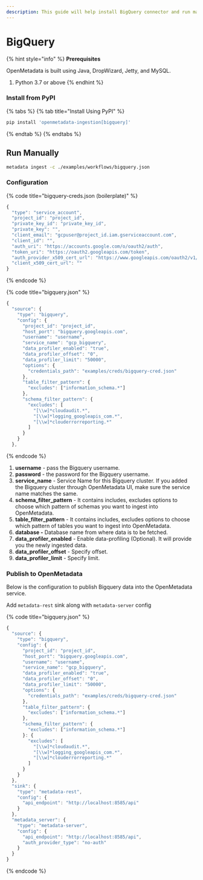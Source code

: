 ```yaml
---
description: This guide will help install BigQuery connector and run manually
---
```


# BigQuery

{% hint style="info" %}
**Prerequisites**

OpenMetadata is built using Java, DropWizard, Jetty, and MySQL.

1. Python 3.7 or above
{% endhint %}

### Install from PyPI

{% tabs %}
{% tab title="Install Using PyPI" %}
```bash
pip install 'openmetadata-ingestion[bigquery]'
```
{% endtab %}
{% endtabs %}

## Run Manually

```bash
metadata ingest -c ./examples/workflows/bigquery.json
```

### Configuration

{% code title="bigquery-creds.json (boilerplate)" %}
```javascript
{
  "type": "service_account",
  "project_id": "project_id",
  "private_key_id": "private_key_id",
  "private_key": "",
  "client_email": "gcpuser@project_id.iam.gserviceaccount.com",
  "client_id": "",
  "auth_uri": "https://accounts.google.com/o/oauth2/auth",
  "token_uri": "https://oauth2.googleapis.com/token",
  "auth_provider_x509_cert_url": "https://www.googleapis.com/oauth2/v1/certs",
  "client_x509_cert_url": ""
}
```
{% endcode %}

{% code title="bigquery.json" %}
```javascript
{
  "source": {
    "type": "bigquery",
    "config": {
      "project_id": "project_id",
      "host_port": "bigquery.googleapis.com",
      "username": "username",
      "service_name": "gcp_bigquery",
      "data_profiler_enabled": "true",
      "data_profiler_offset": "0",
      "data_profiler_limit": "50000",
      "options": {
        "credentials_path": "examples/creds/bigquery-cred.json"
      },
      "table_filter_pattern": {
        "excludes": ["information_schema.*"]
      },
      "schema_filter_pattern": {
        "excludes": [
          "[\\w]*cloudaudit.*",
          "[\\w]*logging_googleapis_com.*",
          "[\\w]*clouderrorreporting.*"
        ]
      }
    }
  },
```
{% endcode %}

1. **username** - pass the Bigquery username.
2. **password** - the password for the Bigquery username.
3. **service\_name** - Service Name for this Bigquery cluster. If you added the Bigquery cluster through OpenMetadata UI, make sure the service name matches the same.
4. **schema\_filter\_pattern** - It contains includes, excludes options to choose which pattern of schemas you want to ingest into OpenMetadata.
5. **table\_filter\_pattern** - It contains includes, excludes options to choose which pattern of tables you want to ingest into OpenMetadata.
5. **database -** Database name from where data is to be fetched.
6. **data\_profiler\_enabled** - Enable data-profiling (Optional). It will provide you the newly ingested data.
7. **data\_profiler\_offset** - Specify offset.
8. **data\_profiler\_limit** - Specify limit.

### Publish to OpenMetadata

Below is the configuration to publish Bigquery data into the OpenMetadata service.

Add `metadata-rest` sink along with `metadata-server` config

{% code title="bigquery.json" %}
```javascript
{
  "source": {
    "type": "bigquery",
    "config": {
      "project_id": "project_id",
      "host_port": "bigquery.googleapis.com",
      "username": "username",
      "service_name": "gcp_bigquery",
      "data_profiler_enabled": "true",
      "data_profiler_offset": "0",
      "data_profiler_limit": "50000",
      "options": {
        "credentials_path": "examples/creds/bigquery-cred.json"
      },
      "table_filter_pattern": {
        "excludes": ["information_schema.*"]
      },
      "schema_filter_pattern": {
        "excludes": ["information_schema.*"]
      }: {
        "excludes": [
          "[\\w]*cloudaudit.*",
          "[\\w]*logging_googleapis_com.*",
          "[\\w]*clouderrorreporting.*"
        ]
      }
    }
  },
  "sink": {
    "type": "metadata-rest",
    "config": {
      "api_endpoint": "http://localhost:8585/api"
    }
  },
  "metadata_server": {
    "type": "metadata-server",
    "config": {
      "api_endpoint": "http://localhost:8585/api",
      "auth_provider_type": "no-auth"
    }
  }
}
```
{% endcode %}
